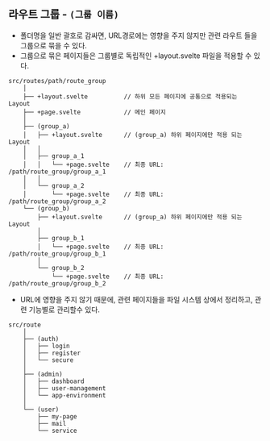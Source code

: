 ## 라우트 그룹 - `(그룹 이름)`
- 폴더명을 일반 괄호로 감싸면, URL경로에는 영향을 주지 않지만 관련 라우트 들을 그룹으로 묶을 수 있다.
- 그룹으로 묶은 페이지들은 그룹별로 독립적인 +layout.svelte 파일을 적용할 수 있다.
~~~
src/routes/path/route_group
    │
    ├── +layout.svelte          // 하위 모든 페이지에 공통으로 적용되는 Layout
    ├── +page.svelte            // 메인 페이지
    │
    ├── (group_a)
    │   ├── +layout.svelte      // (group_a) 하위 페이지에만 적용 되는 Layout
    │   │
    │   ├── group_a_1
    │   │   └── +page.svelte    // 최종 URL: /path/route_group/group_a_1
    │   │
    │   └── group_a_2
    │       └── +page.svelte    // 최종 URL: /path/route_group/group_a_2
    └── (group_b)
        ├── +layout.svelte      // (group_a) 하위 페이지에만 적용 되는 Layout
        │
        ├── group_b_1
        │   └── +page.svelte    // 최종 URL: /path/route_group/group_b_1
        │
        └── group_b_2
            └── +page.svelte    // 최종 URL: /path/route_group/group_b_2
~~~

- URL에 영향을 주지 않기 때문에, 관련 페이지들을 파일 시스템 상에서 정리하고, 관련 기능별로 관리할수 있다.
~~~
src/route
    │
    ├── (auth)
    │   ├── login
    │   ├── register
    │   └── secure
    │
    ├── (admin)
    │   ├── dashboard
    │   ├── user-management
    │   └── app-environment
    │
    └── (user)
        ├── my-page
        ├── mail
        └── service
~~~